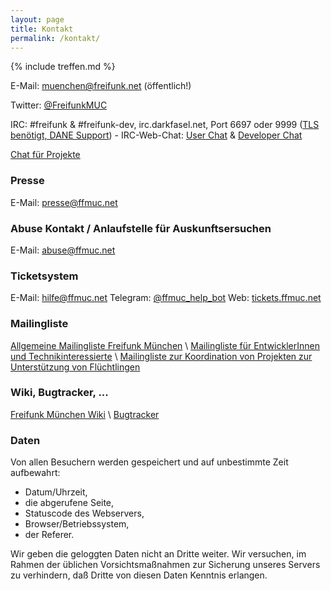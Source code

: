 ```yaml
---
layout: page
title: Kontakt
permalink: /kontakt/
---
```


{% include treffen.md %}

E-Mail: [muenchen@freifunk.net](mailto:muenchen@freifunk.net) (öffentlich!)

Twitter: [@FreifunkMUC](https://twitter.com/FreifunkMUC)

IRC: #freifunk & #freifunk-dev, irc.darkfasel.net, Port 6697 oder 9999 ([TLS benötigt, DANE Support](https://www.darkfasel.net)) - IRC-Web-Chat: [User Chat](https://webirc.darkfasel.net/#freifunk) & [Developer Chat](https://webirc.darkfasel.net/#freifunk-dev)

[Chat für Projekte](https://chat.ffmuc.net/)

### Presse

E-Mail: [presse@ffmuc.net](mailto:presse@ffmuc.net)

### Abuse Kontakt / Anlaufstelle für Auskunftsersuchen

E-Mail: [abuse@ffmuc.net](mailto:abuse@ffmuc.net)

### Ticketsystem

E-Mail: [hilfe@ffmuc.net](mailto:hilfe@ffmuc.net)
Telegram: [@ffmuc_help_bot](https://t.me/ffmuc_help_bot)
Web: [tickets.ffmuc.net](https://tickets.ffmuc.net)

### Mailingliste

[Allgemeine Mailingliste Freifunk München][allgListe] \\
[Mailingliste für EntwicklerInnen und Technikinteressierte][devListe] \\
[Mailingliste zur Koordination von Projekten zur Unterstützung von Flüchtlingen][fluechtListe]

[allgListe]: https://lists.freifunk.net/mailman/listinfo/muenchen-freifunk.net
[devListe]: https://lists.freifunk.net/mailman/listinfo/muenchen-dev-freifunk.net
[fluechtListe]: https://lists.freifunk.net/mailman/listinfo/muenchen-fluechtlinge-freifunk.net

### Wiki, Bugtracker, ...

[Freifunk München Wiki](https://ffmuc.net/wiki) \\
[Bugtracker](https://github.com/freifunkMUC/freifunkmuc.github.io/issues)

### Daten

Von allen Besuchern werden gespeichert und auf unbestimmte Zeit aufbewahrt:

  * Datum/Uhrzeit,
  * die abgerufene Seite,
  * Statuscode des Webservers,
  * Browser/Betriebssystem,
  * der Referer.

Wir geben die geloggten Daten nicht an Dritte weiter. Wir versuchen, im Rahmen der üblichen Vorsichtsmaßnahmen zur Sicherung unseres Servers zu verhindern, daß Dritte von diesen Daten Kenntnis erlangen.
